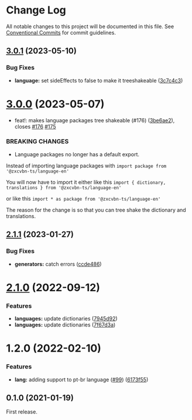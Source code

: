 # Change Log

All notable changes to this project will be documented in this file.
See [Conventional Commits](https://conventionalcommits.org) for commit guidelines.

## [3.0.1](https://github.com/zxcvbn-ts/zxcvbn/compare/@zxcvbn-ts/language-pt-br@3.0.0...@zxcvbn-ts/language-pt-br@3.0.1) (2023-05-10)

### Bug Fixes

- **language:** set sideEffects to false to make it treeshakeable ([3c7c4c3](https://github.com/zxcvbn-ts/zxcvbn/commit/3c7c4c3e8091b5c8b6e8493da5ea9bd8517827e2))

# [3.0.0](https://github.com/zxcvbn-ts/zxcvbn/compare/@zxcvbn-ts/language-pt-br@2.1.1...@zxcvbn-ts/language-pt-br@3.0.0) (2023-05-07)

- feat!: makes language packages tree shakeable (#176) ([3be6ae2](https://github.com/zxcvbn-ts/zxcvbn/commit/3be6ae2ae3f4ff7ade756df50c60274cbc2b0e20)), closes [#176](https://github.com/zxcvbn-ts/zxcvbn/issues/176) [#175](https://github.com/zxcvbn-ts/zxcvbn/issues/175)

### BREAKING CHANGES

- Language packages no longer has a default export.

Instead of importing language packages with
`import package from '@zxcvbn-ts/language-en'`

You will now have to import it either like this
`import { dictionary, translations } from '@zxcvbn-ts/language-en'`

or like this
`import * as package from '@zxcvbn-ts/language-en'`

The reason for the change is so that you can tree shake the
dictionary and translations.

## [2.1.1](https://github.com/zxcvbn-ts/zxcvbn/compare/@zxcvbn-ts/language-pt-br@2.1.0...@zxcvbn-ts/language-pt-br@2.1.1) (2023-01-27)

### Bug Fixes

- **generators:** catch errors ([ccde486](https://github.com/zxcvbn-ts/zxcvbn/commit/ccde486f8e19685761d4d49d2e6b9ab23168aacc))

# [2.1.0](https://github.com/zxcvbn-ts/zxcvbn/compare/@zxcvbn-ts/language-pt-br@2.0.1...@zxcvbn-ts/language-pt-br@2.1.0) (2022-09-12)

### Features

- **languages:** update dictionaries ([7945d92](https://github.com/zxcvbn-ts/zxcvbn/commit/7945d9268b14423a230fe9123d77d04be90370e1))
- **languages:** update dictionaries ([7f67d3a](https://github.com/zxcvbn-ts/zxcvbn/commit/7f67d3a71ef3b1136fc965c21d9febbfa3e74193))

# 1.2.0 (2022-02-10)

### Features

- **lang:** adding support to pt-br language ([#99](https://github.com/zxcvbn-ts/zxcvbn/issues/99)) ([6173f55](https://github.com/zxcvbn-ts/zxcvbn/commit/6173f55996535eb314cbbb643c55f3fa4118ba2c))

## 0.1.0 (2021-01-19)

First release.
